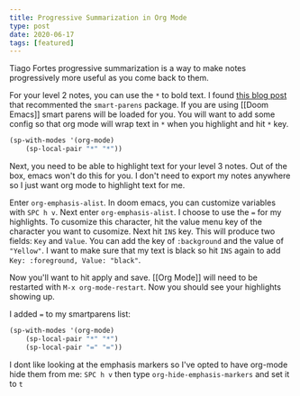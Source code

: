 ```yaml
---
title: Progressive Summarization in Org Mode
type: post
date: 2020-06-17
tags: [featured]
---
```


Tiago Fortes progressive summarization is a way to make notes progressively more useful as you come back to them.

For your level 2 notes, you can use the `*` to bold text. I found [this blog post](https://tasshin.com/blog/implementing-a-second-brain-in-emacs-and-org-mode/) that recommented the `smart-parens` package. If you are using [[Doom Emacs]] smart parens will be loaded for you. You will want to add some config so that org mode will wrap text in `*` when you highlight and hit `*` key.

```lisp
(sp-with-modes '(org-mode)
    (sp-local-pair "*" "*"))
```

Next, you need to be able to highlight text for your level 3 notes. Out of the box, emacs won't do this for you. I don't need to export my notes anywhere so I just want org mode to highlight text for me.

Enter `org-emphasis-alist`. In doom emacs, you can customize variables with `SPC h v`. Next enter `org-emphasis-alist`. I choose to use the `=` for my highlights. To cusomize this character, hit the value menu key of the character you want to cusomize. Next hit `INS` key. This will produce two fields: `Key` and `Value`. You can add the key of `:background` and the value of `"Yellow"`. I want to make sure that my text is black so hit `INS` again to add `Key: :foreground, Value: "black"`.

Now you'll want to hit apply and save. [[Org Mode]] will need to be restarted with `M-x org-mode-restart`. Now you should see your highlights showing up.

I added `=` to my smartparens list:

```lisp
(sp-with-modes '(org-mode)
    (sp-local-pair "*" "*")
    (sp-local-pair "=" "="))
```

I dont like looking at the emphasis markers so I've opted to have org-mode hide them from me: `SPC h v` then type `org-hide-emphasis-markers` and set it to `t`
